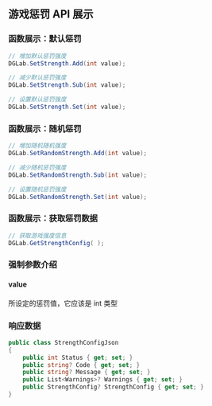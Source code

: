 ## 游戏惩罚 API 展示
### 函数展示：默认惩罚
```CS
// 增加默认惩罚强度
DGLab.SetStrength.Add(int value);

// 减少默认惩罚强度
DGLab.SetStrength.Sub(int value);

// 设置默认惩罚强度
DGLab.SetStrength.Set(int value);
```
### 函数展示：随机惩罚
```CS
// 增加随机随机强度
DGLab.SetRandomStrength.Add(int value);

// 减少随机惩罚强度
DGLab.SetRandomStrength.Sub(int value);

// 设置随机惩罚强度
DGLab.SetRandomStrength.Set(int value);
```
### 函数展示：获取惩罚数据
```CS
// 获取游戏强度信息
DGLab.GetStrengthConfig( );
```
### 强制参数介绍
#### value
所设定的惩罚值，它应该是 int 类型
### 响应数据
```CS
public class StrengthConfigJson
{
	public int Status { get; set; }
	public string? Code { get; set; }
	public string? Message { get; set; }
	public List<Warnings>? Warnings { get; set; }
	public StrengthConfig? StrengthConfig { get; set; }
}
```
